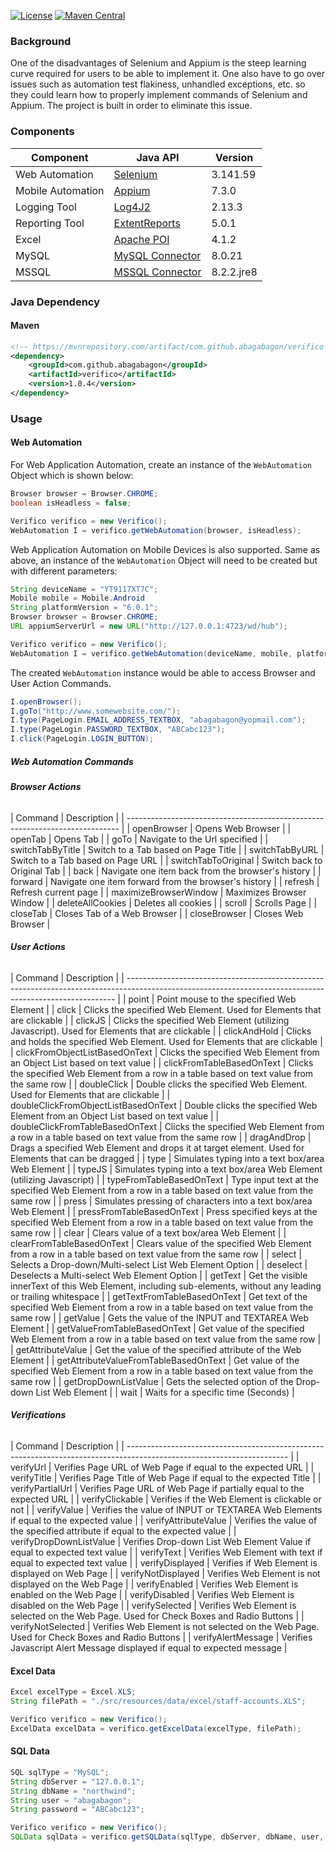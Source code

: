 [![License](https://img.shields.io/badge/License-Apache%202.0-blue.svg)](https://opensource.org/licenses/Apache-2.0) [![Maven Central](https://img.shields.io/maven-central/v/com.github.abagabagon/verifico.svg?label=Maven%20Central)](https://search.maven.org/search?q=g:%22com.github.abagabagon%22%20AND%20a:%22verifico%22)

### **Background**
One of the disadvantages of Selenium and Appium is the steep learning curve required for users to be able to implement it. One also have to go over issues such as automation test flakiness, unhandled exceptions, etc. so they could learn how to properly implement commands of Selenium and Appium. The project is built in order to eliminate this issue.

### **Components**

| Component         | Java API                                                                                                                       | Version     |
| ----------------- | ------------------------------------------------------------------------------------------------------------------------------ | ----------- |
| Web Automation    | [Selenium](https://www.seleniumhq.org/download/)                                                                               | 3.141.59    |
| Mobile Automation | [Appium](http://appium.io/)                                                                                                    | 7.3.0       |
| Logging Tool      | [Log4J2](https://logging.apache.org/log4j/2.0/download.html)                                                                   | 2.13.3      |
| Reporting Tool    | [ExtentReports](http://relevantcodes.com/extentreports-for-selenium/)                                                          | 5.0.1       |
| Excel             | [Apache POI](https://poi.apache.org/download.html)                                                                             | 4.1.2       |
| MySQL             | [MySQL Connector](https://dev.mysql.com/doc/connectors/en/)                                                                    | 8.0.21      |
| MSSQL             | [MSSQL Connector](https://docs.microsoft.com/en-us/sql/connect/jdbc/microsoft-jdbc-driver-for-sql-server?view=sql-server-ver15)| 8.2.2.jre8  |

### **Java Dependency**

#### **Maven**

```xml
<!-- https://mvnrepository.com/artifact/com.github.abagabagon/verifico -->
<dependency>
    <groupId>com.github.abagabagon</groupId>
    <artifactId>verifico</artifactId>
    <version>1.0.4</version>
</dependency>
```

### **Usage**

#### **Web Automation**

For Web Application Automation, create an instance of the `WebAutomation` Object which is shown below:

```java
Browser browser = Browser.CHROME;
boolean isHeadless = false;

Verifico verifico = new Verifico();
WebAutomation I = verifico.getWebAutomation(browser, isHeadless);
```

Web Application Automation on Mobile Devices is also supported. Same as above, an instance of the `WebAutomation` Object will need to be created but with different parameters:

```java
String deviceName = "YT9117XT7C";
Mobile mobile = Mobile.Android
String platformVersion = "6.0.1";
Browser browser = Browser.CHROME;
URL appiumServerUrl = new URL("http://127.0.0.1:4723/wd/hub");

Verifico verifico = new Verifico();
WebAutomation I = verifico.getWebAutomation(deviceName, mobile, platformVersion, browser, appiumServerUrl);
```

The created `WebAutomation` instance would be able to access Browser and User Action Commands.

```java
I.openBrowser();
I.goTo("http://www.somewebsite.com/");
I.type(PageLogin.EMAIL_ADDRESS_TEXTBOX, "abagabagon@yopmail.com");
I.type(PageLogin.PASSWORD_TEXTBOX, "ABCabc123");
I.click(PageLogin.LOGIN_BUTTON);
```

##### **Web Automation Commands**

###### **Browser Actions**
| Command               | Description                                          |
| ---------------------------------------------------------------------------- |
| openBrowser           | Opens Web Browser                                    |
| openTab               | Opens Tab                                            |
| goTo                  | Navigate to the Url specified                        |
| switchTabByTitle      | Switch to a Tab based on Page Title                  |
| switchTabByURL        | Switch to a Tab based on Page URL                    |
| switchTabToOriginal   | Switch back to Original Tab                          |
| back                  | Navigate one item back from the browser's history    |
| forward               | Navigate one item forward from the browser's history |
| refresh               | Refresh current page                                 |
| maximizeBrowserWindow | Maximizes Browser Window                             |
| deleteAllCookies      | Deletes all cookies                                  |
| scroll                | Scrolls Page                                         |
| closeTab              | Closes Tab of a Web Browser                          |
| closeBrowser          | Closes Web Browser                                   |

###### **User Actions**
| Command                               | Description                                                                                                       |
| --------------------------------------------------------------------------------------------------------------------------------------------------------- |
| point                                 | Point mouse to the specified Web Element                                                                          |
| click                                 | Clicks the specified Web Element. Used for Elements that are clickable                                            |
| clickJS                               | Clicks the specified Web Element (utilizing Javascript). Used for Elements that are clickable                     |
| clickAndHold                          | Clicks and holds the specified Web Element. Used for Elements that are clickable                                  |
| clickFromObjectListBasedOnText        | Clicks the specified Web Element from an Object List based on text value                                          |
| clickFromTableBasedOnText             | Clicks the specified Web Element from a row in a table based on text value from the same row                      |
| doubleClick                           | Double clicks the specified Web Element. Used for Elements that are clickable                                     |
| doubleClickFromObjectListBasedOnText  | Double clicks the specified Web Element from an Object List based on text value                                   |
| doubleClickFromTableBasedOnText       | Clicks the specified Web Element from a row in a table based on text value from the same row                      |
| dragAndDrop                           | Drags a specified Web Element and drops it at target element. Used for Elements that can be dragged               |
| type                                  | Simulates typing into a text box/area Web Element                                                                 |
| typeJS                                | Simulates typing into a text box/area Web Element (utilizing Javascript)                                          |
| typeFromTableBasedOnText              | Type input text at the specified Web Element from a row in a table based on text value from the same row          |
| press                                 | Simulates pressing of characters into a text box/area Web Element                                                 |
| pressFromTableBasedOnText             | Press specified keys at the specified Web Element from a row in a table based on text value from the same row     |
| clear                                 | Clears value of a text box/area Web Element                                                                       |
| clearFromTableBasedOnText             | Clears value of the specified Web Element from a row in a table based on text value from the same row             |
| select                                | Selects a Drop-down/Multi-select List Web Element Option                                                          |
| deselect                              | Deselects a Multi-select Web Element Option                                                                       |
| getText                               | Get the visible innerText of this Web Element, including sub-elements, without any leading or trailing whitespace |
| getTextFromTableBasedOnText           | Get text of the specified Web Element from a row in a table based on text value from the same row                 |
| getValue                              | Gets the value of the INPUT and TEXTAREA Web Element                                                              |
| getValueFromTableBasedOnText          | Get value of the specified Web Element from a row in a table based on text value from the same row                |
| getAttributeValue                     | Get the value of the specified attribute of the Web Element                                                       |
| getAttributeValueFromTableBasedOnText | Get value of the specified Web Element from a row in a table based on text value from the same row                |
| getDropDownListValue                  | Gets the selected option of the Drop-down List Web Element                                                        |
| wait                                  | Waits for a specific time (Seconds)                                                                               |

###### **Verifications**
| Command                 | Description                                                                                  |
| ---------------------------------------------------------------------------------------------------------------------- |
| verifyUrl               | Verifies Page URL of Web Page if equal to the expected URL                                   |
| verifyTitle             | Verifies Page Title of Web Page if equal to the expected Title                               |
| verifyPartialUrl        | Verifies Page URL of Web Page if partially equal to the expected URL                         |
| verifyClickable         | Verifies if the Web Element is clickable or not                                              |
| verifyValue             | Verifies the value of INPUT or TEXTAREA Web Elements if equal to the expected value          |
| verifyAttributeValue    | Verifies the value of the specified attribute if equal to the expected value                 |
| verifyDropDownListValue | Verifies Drop-down List Web Element Value if equal to expected text value                    |
| verifyText              | Verifies Web Element with text if equal to expected text value                               |
| verifyDisplayed         | Verifies if Web Element is displayed on Web Page                                             |
| verifyNotDisplayed      | Verifies Web Element is not displayed on the Web Page                                        |
| verifyEnabled           | Verifies Web Element is enabled on the Web Page                                              |
| verifyDisabled          | Verifies Web Element is disabled on the Web Page                                             |
| verifySelected          | Verifies Web Element is selected on the Web Page. Used for Check Boxes and Radio Buttons     |
| verifyNotSelected       | Verifies Web Element is not selected on the Web Page. Used for Check Boxes and Radio Buttons |
| verifyAlertMessage      | Verifies Javascript Alert Message displayed if equal to expected message                     |

#### **Excel Data**

```java
Excel excelType = Excel.XLS;
String filePath = "./src/resources/data/excel/staff-accounts.XLS";

Verifico verifico = new Verifico();
ExcelData excelData = verifico.getExcelData(excelType, filePath);
```

#### **SQL Data**

```java
SQL sqlType = "MySQL";
String dbServer = "127.0.0.1";
String dbName = "northwind";
String user = "abagabagon";
String password = "ABCabc123";

Verifico verifico = new Verifico();
SQLData sqlData = verifico.getSQLData(sqlType, dbServer, dbName, user, password);
```
